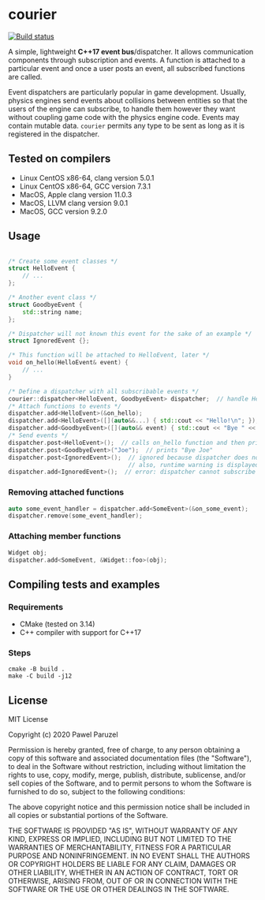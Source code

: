 # courier

[![Build status](https://github.com/reconndev/courier/workflows/build/badge.svg)](https://github.com/reconndev/courier/actions)

A simple, lightweight **C++17 event bus**/dispatcher.
It allows communication components through subscription and events. A function is attached to a particular event and once a user posts an event, all subscribed functions are called.

Event dispatchers are particularly popular in game development. Usually, physics engines send events about collisions between entities so that the users of the engine can subscribe, to handle them however they want without coupling game code with the physics engine code. Events may contain mutable data. `courier` permits any type to be sent as long as it is registered in the dispatcher.

## Tested on compilers
* Linux CentOS x86-64, clang version 5.0.1
* Linux CentOS x86-64, GCC version 7.3.1
* MacOS, Apple clang version 11.0.3 
* MacOS, LLVM clang version 9.0.1
* MacOS, GCC version 9.2.0

## Usage
```cpp

/* Create some event classes */
struct HelloEvent {
    // ...
};

/* Another event class */
struct GoodbyeEvent {
    std::string name;
};

/* Dispatcher will not known this event for the sake of an example */
struct IgnoredEvent {};

/* This function will be attached to HelloEvent, later */
void on_hello(HelloEvent& event) {
    // ...
}

/* Define a dispatcher with all subscribable events */
courier::dispatcher<HelloEvent, GoodbyeEvent> dispatcher;  // handle HelloEvent and GoodbyeEvent
/* Attach functions to events */
dispatcher.add<HelloEvent>(&on_hello);
dispatcher.add<HelloEvent>([](auto&&...) { std::cout << "Hello!\n"; });
dispatcher.add<GoodbyeEvent>([](auto&& event) { std::cout << "Bye " << event.name << '\n'; });
/* Send events */
dispatcher.post<HelloEvent>();  // calls on_hello function and then prints "Hello!"
dispatcher.post<GoodbyeEvent>("Joe");  // prints "Bye Joe"
dispatcher.post<IgnoredEvent>();  // ignored because dispatcher does not know IgnoredEvent
                                  // also, runtime warning is displayed
dispatcher.add<IgnoredEvent>();  // error: dispatcher cannot subscribe to an unspecified event
```

### Removing attached functions
```cpp
auto some_event_handler = dispatcher.add<SomeEvent>(&on_some_event);
dispatcher.remove(some_event_handler);
```

### Attaching member functions
```cpp
Widget obj;
dispatcher.add<SomeEvent, &Widget::foo>(obj);
```

## Compiling tests and examples
### Requirements
* CMake (tested on 3.14)
* C++ compiler with support for C++17

### Steps
```shell
cmake -B build .
make -C build -j12
```
## License

MIT License

Copyright (c) 2020 Pawel Paruzel

Permission is hereby granted, free of charge, to any person obtaining a copy
of this software and associated documentation files (the "Software"), to deal
in the Software without restriction, including without limitation the rights
to use, copy, modify, merge, publish, distribute, sublicense, and/or sell
copies of the Software, and to permit persons to whom the Software is
furnished to do so, subject to the following conditions:

The above copyright notice and this permission notice shall be included in all
copies or substantial portions of the Software.

THE SOFTWARE IS PROVIDED "AS IS", WITHOUT WARRANTY OF ANY KIND, EXPRESS OR
IMPLIED, INCLUDING BUT NOT LIMITED TO THE WARRANTIES OF MERCHANTABILITY,
FITNESS FOR A PARTICULAR PURPOSE AND NONINFRINGEMENT. IN NO EVENT SHALL THE
AUTHORS OR COPYRIGHT HOLDERS BE LIABLE FOR ANY CLAIM, DAMAGES OR OTHER
LIABILITY, WHETHER IN AN ACTION OF CONTRACT, TORT OR OTHERWISE, ARISING FROM,
OUT OF OR IN CONNECTION WITH THE SOFTWARE OR THE USE OR OTHER DEALINGS IN THE
SOFTWARE.
